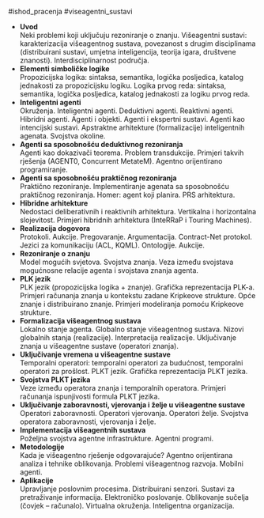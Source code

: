#ishod_pracenja #viseagentni_sustavi
- **Uvod**  
    Neki problemi koji uključuju rezoniranje o znanju. Višeagentni sustavi: karakterizacija višeagentnog sustava, povezanost s drugim disciplinama (distribuirani sustavi, umjetna inteligencija, teorija igara, društvene znanosti). Interdisciplinarnost područja.
- **Elementi simboličke logike**  
    Propozicijska logika: sintaksa, semantika, logička posljedica, katalog jednakosti za propozicijsku logiku. Logika prvog reda: sintaksa, semantika, logička posljedica, katalog jednakosti za logiku prvog reda.
- **Inteligentni agenti**  
    Okruženja. Inteligentni agenti. Deduktivni agenti. Reaktivni agenti. Hibridni agenti. Agenti i objekti. Agenti i ekspertni sustavi. Agenti kao intencijski sustavi. Apstraktne arhitekture (formalizacije) inteligentnih agenata. Svojstva okoline.
- **Agenti sa sposobnošću deduktivnog rezoniranja**  
    Agenti kao dokazivači teorema. Problem transdukcije. Primjeri takvih rješenja (AGENT0, Concurrent MetateM). Agentno orijentirano programiranje.
- **Agenti sa sposobnošću praktičnog rezoniranja**  
    Praktično rezoniranje. Implementiranje agenata sa sposobnošću praktičnog rezoniranja. Homer: agent koji planira. PRS arhitektura.
- **Hibridne arhitekture**  
    Nedostaci deliberativnih i reaktivnih arhitektura. Vertikalna i horizontalna slojevitost. Primjeri hibridnih arhitektura (InteRRaP i Touring Machines).
- **Realizacija dogovora**  
    Protokoli. Aukcije. Pregovaranje. Argumentacija. Contract-Net protokol. Jezici za komunikaciju (ACL, KQML). Ontologije. Aukcije.
- **Rezoniranje o znanju**  
    Model mogućih svjetova. Svojstva znanja. Veza između svojstava mogućnosne relacije agenta i svojstava znanja agenta.
- **PLK jezik**  
    PLK jezik (propozicijska logika + znanje). Grafička reprezentacija PLK-a. Primjeri računanja znanja u kontekstu zadane Kripkeove strukture. Opće znanje i distribuirano znanje. Primjeri modeliranja pomoću Kripkeove strukture.
- **Formalizacija višeagentnog sustava**  
    Lokalno stanje agenta. Globalno stanje višeagentnog sustava. Nizovi globalnih stanja (realizacije). Interpretacija realizacije. Uključivanje znanja u višeagentne sustave (operatori znanja).
- **Uključivanje vremena u višeagentne sustave**  
    Temporalni operatori: temporalni operatori za budućnost, temporalni operatori za prošlost. PLKT jezik. Grafička reprezentacija PLKT jezika.
- **Svojstva PLKT jezika**  
    Veze između operatora znanja i temporalnih operatora. Primjeri računanja ispunjivosti formula PLKT jezika.
- **Uključivanje zaboravnosti, vjerovanja i želje u višeagentne sustave**  
    Operatori zaboravnosti. Operatori vjerovanja. Operatori želje. Svojstva operatora zaboravnosti, vjerovanja i želje.
- **Implementacija višeagentnih sustava**  
    Poželjna svojstva agentne infrastrukture. Agentni programi.
- **Metodologije**  
    Kada je višeagentno rješenje odgovarajuće? Agentno orijentirana analiza i tehnike oblikovanja. Problemi višeagentnog razvoja. Mobilni agenti.
- **Aplikacije**  
    Upravljanje poslovnim procesima. Distribuirani senzori. Sustavi za pretraživanje informacija. Elektroničko poslovanje. Oblikovanje sučelja (čovjek – računalo). Virtualna okruženja. Inteligentna organizacija.